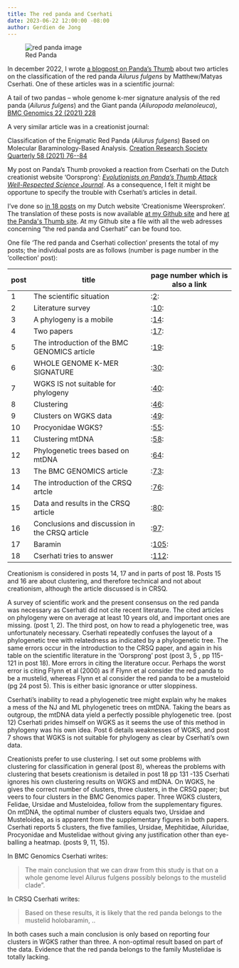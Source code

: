 ```yaml
---
title: The red panda and Cserhati
date: 2023-06-22 12:00:00 -08:00
author: Gerdien de Jong
---
```


<figure><img src="/uploads/2023/blah.jpeg" alt="red panda image"/><figcaption>Red Panda</figcaption></figure>


In december 2022, I wrote [a blogpost on Panda’s Thumb](https://pandasthumb.org/archives/2022/12/a-tale-of-two-papers.html) about two articles on the classification of the red panda <em>Ailurus fulgens</em> by Matthew/Matyas Cserhati.
One of these articles was in a scientific journal:

A tail of two pandas – whole genome k-mer signature analysis of the red panda (_Ailurus fulgens_)
and the Giant panda (_Ailuropoda melanoleuca_), [BMC Genomics 22 (2021) 228](https://bmcgenomics.biomedcentral.com/articles/10.1186/s12864-021-07531-3)

A very similar article was in a creationist journal:

Classification of the Enigmatic Red Panda (_Ailurus fulgens_) Based on Molecular Baraminology-Based
Analysis. [Creation Research Society Quarterly 58 (2021) 76--84](https://www.creationresearch.org/classification-of-the-enigmatic-red-panda-ailurus-fulgens-based-on-molecular-baraminology-based-analysis)

My post on Panda’s Thumb provoked a reaction from Cserhati on the Dutch creationist website
‘Oorsprong’: [_Evolutionists on Panda’s Thumb Attack Well-Respected Science Journal_](https://oorsprong.info/evolutionists-on-pandas-thumb-attack-well-respected-science-journal/).
As a consequence, I felt it might be opportune to specify the trouble with Cserhati’s articles in detail.
<!--more-->

I’ve done so [in 18 posts](https://creationismeweersproken.blogspot.com/2023/01/de-rode-panda-en-cserhati-1-de.html) on my Dutch website ‘Creationisme Weersproken’. The translation of these posts is now available [at my Github site](https://github.com/Gerdien898/pandas) and here [at the Panda's Thumb site](/uploads/2023/redpandacserhati.pdf). At my Github site a file with all the web adresses concerning “the red panda and Cserhati” can be found too.

One file ‘The red panda and Cserhati collection’ presents the total of my posts; the individual posts are as follows (number is page number in the ‘collection’ post):

| post | title | page number which is also a link |
| ---- | ----- | -------------------------------- |
| 1 | The scientific situation | :[2](/uploads/2023/redpandacserhati.pdf#page=2): |
| 2 | Literature survey | :[10](/uploads/2023/redpandacserhati.pdf#page=10): |
| 3 | A phylogeny is a mobile | :[14](/uploads/2023/redpandacserhati.pdf#page=14): |
| 4 | Two papers | :[17](/uploads/2023/redpandacserhati.pdf#page=17): |
| 5 | The introduction of the BMC GENOMICS article | :[19](/uploads/2023/redpandacserhati.pdf#page=19): |
| 6 | WHOLE GENOME K-MER SIGNATURE | :[30](/uploads/2023/redpandacserhati.pdf#page=30): |
| 7 | WGKS IS not suitable for phylogeny | :[40](/uploads/2023/redpandacserhati.pdf#page=40): |
| 8 | Clustering | :[46](/uploads/2023/redpandacserhati.pdf#page=46): |
| 9 | Clusters on WGKS data | :[49](/uploads/2023/redpandacserhati.pdf#page=49): |
| 10 | Procyonidae WGKS? | :[55](/uploads/2023/redpandacserhati.pdf#page=55): |
| 11 | Clustering mtDNA | :[58](/uploads/2023/redpandacserhati.pdf#page=58): |
| 12 | Phylogenetic trees based on mtDNA | :[64](/uploads/2023/redpandacserhati.pdf#page=64): |
| 13 | The BMC GENOMICS article | :[73](/uploads/2023/redpandacserhati.pdf#page=73): |
| 14 | The introduction of the CRSQ artcle | :[76](/uploads/2023/redpandacserhati.pdf#page=76): |
| 15 | Data and results in the CRSQ article | :[80](/uploads/2023/redpandacserhati.pdf#page=80): |
| 16 | Conclusions and discussion in the CRSQ article | :[97](/uploads/2023/redpandacserhati.pdf#page=97): |
| 17 | Baramin | :[105](/uploads/2023/redpandacserhati.pdf#page=105): |
| 18 | Cserhati tries to answer | :[112](/uploads/2023/redpandacserhati.pdf#page=112): |

Creationism is considered in posts 14, 17 and in parts of post 18. Posts 15 and 16 are about clustering, and therefore technical and not about creationism, although the article discussed is in CRSQ.

A survey of scientific work and the present consensus on the red panda was necessary as Cserhati did not cite recent literature. The cited articles on phylogeny were on average at least 10 years old, and important ones are missing. (post 1, 2).  The third post, on how to read a phylogenetic tree, was unfortunately necessary. Cserhati repeatedly confuses the layout of a phylogenetic tree with relatedness as indicated by a phylogenetic tree. The same errors occur in the introduction to the CRSQ paper, and again in his table on the scientific literature in the ‘Oorsprong’ post (post 3, 5 , pp 115-121 in post 18). More errors in citing the literature occur. Perhaps the worst error is citing Flynn et al (2000) as if Flynn et al consider the red panda to be a mustelid, whereas Flynn et al consider the red panda to be a musteloid (pg 24 post 5). This is either basic ignorance or utter sloppiness.

Cserhati’s inability to read a phylogenetic tree might explain why he makes a mess of the NJ and ML phylogenetic trees on mtDNA. Taking the bears as outgroup, the mtDNA data yield a perfectly possible phylogenetic tree. (post 12) Cserhati prides himself on WGKS as it seems the use of this method in phylogeny was his own idea. Post 6 details weaknesses of WGKS, and post 7 shows that WGKS is not suitable for phylogeny as clear by Cserhati’s own data.

Creationists prefer to use clustering. I set out some problems with clustering for classification in general (post 8), whereas the problems with clustering that besets creationism is detailed in post 18 pp 131 -135 Cserhati ignores his own clustering results on WGKS and mtDNA. On WGKS, he gives the correct number of clusters, three clusters, in the CRSQ paper; but veers to four clusters in the BMC Genomics paper. Three WGKS clusters, Felidae, Ursidae and Musteloidea, follow from the supplementary figures. On mtDNA, the optimal number of clusters equals two, Ursidae and Musteloidea, as is apparent from the supplementary figures in both papers. Cserhati reports 5 clusters, the five families, Ursidae, Mephitidae, Ailuridae, Procyonidae and Mustelidae without giving any justification other than eye-balling a heatmap. (posts 9, 11, 15).

In BMC Genomics Cserhati writes:

> The main conclusion that we can draw from this study is that on a whole genome level Ailurus
fulgens possibly belongs to the mustelid clade”.

In CRSQ Cserhati writes:

>Based on these results, it is likely that the red panda belongs to the mustelid holobaramin, ..

In both cases such a main conclusion is only based on reporting four clusters in WGKS rather than three. A non-optimal result based on part of the data.  Evidence that the red panda belongs to the family Mustelidae is totally lacking.

